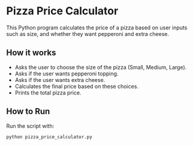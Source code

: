# Pizza Price Calculator

This Python program calculates the price of a pizza based on user inputs such as size, and whether they want pepperoni and extra cheese.

## How it works

- Asks the user to choose the size of the pizza (Small, Medium, Large).
- Asks if the user wants pepperoni topping.
- Asks if the user wants extra cheese.
- Calculates the final price based on these choices.
- Prints the total pizza price.

## How to Run

Run the script with:

```bash
python pizza_price_calculator.py
